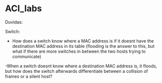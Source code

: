 # ACI_labs

Duvidas: 

Switch:
  - How does a switch know where a MAC address is if it doesnt have the destination MAC address in its table (flooding is the answer to this, but what if there are more switches in between the two hosts trying to communicate)
  
  -When a switch doesnt know where a destination MAC address is, it floods, but how does the switch afterwards differentiate between a collision of frames or a silent host?
